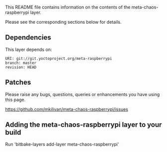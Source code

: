 This README file contains information on the contents of the meta-chaos-raspberrypi layer.

Please see the corresponding sections below for details.

## Dependencies

This layer depends on:

    URI: git://git.yoctoproject.org/meta-raspberrypi
    branch: master
    revision: HEAD


## Patches

Please raise any bugs, questions, queries or enhancements you have using this page.

https://github.com/mkilivan/meta-chaos-raspberrypi/issues

## Adding the meta-chaos-raspberrypi layer to your build

Run 'bitbake-layers add-layer meta-chaos-raspberrypi'
